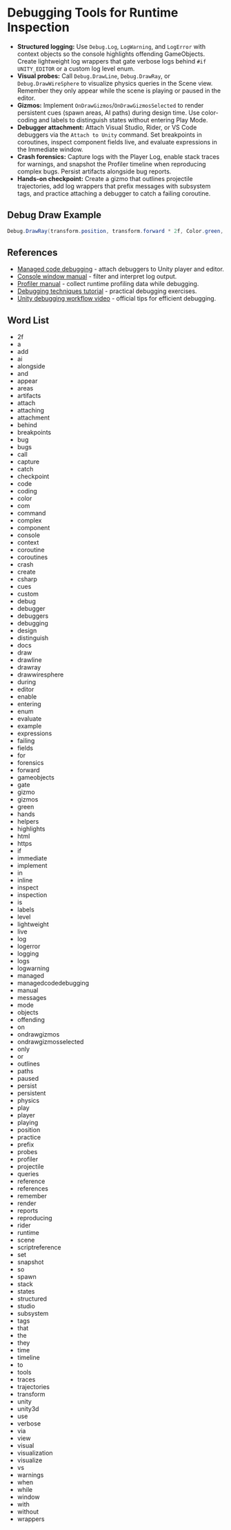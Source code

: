 # Debugging Tools for Runtime Inspection
- **Structured logging:** Use `Debug.Log`, `LogWarning`, and `LogError` with context objects so the console highlights offending GameObjects. Create lightweight log wrappers that gate verbose logs behind `#if UNITY_EDITOR` or a custom log level enum.
- **Visual probes:** Call `Debug.DrawLine`, `Debug.DrawRay`, or `Debug.DrawWireSphere` to visualize physics queries in the Scene view. Remember they only appear while the scene is playing or paused in the editor.
- **Gizmos:** Implement `OnDrawGizmos`/`OnDrawGizmosSelected` to render persistent cues (spawn areas, AI paths) during design time. Use color-coding and labels to distinguish states without entering Play Mode.
- **Debugger attachment:** Attach Visual Studio, Rider, or VS Code debuggers via the `Attach to Unity` command. Set breakpoints in coroutines, inspect component fields live, and evaluate expressions in the Immediate window.
- **Crash forensics:** Capture logs with the Player Log, enable stack traces for warnings, and snapshot the Profiler timeline when reproducing complex bugs. Persist artifacts alongside bug reports.
- **Hands-on checkpoint:** Create a gizmo that outlines projectile trajectories, add log wrappers that prefix messages with subsystem tags, and practice attaching a debugger to catch a failing coroutine.

## Debug Draw Example
```csharp
Debug.DrawRay(transform.position, transform.forward * 2f, Color.green, 2f);
```






## References
- [Managed code debugging](https://docs.unity3d.com/Manual/ManagedCodeDebugging.html) - attach debuggers to Unity player and editor.
- [Console window manual](https://docs.unity3d.com/Manual/Console.html) - filter and interpret log output.
- [Profiler manual](https://docs.unity3d.com/Manual/Profiler.html) - collect runtime profiling data while debugging.
- [Debugging techniques tutorial](https://learn.unity.com/tutorial/debugging-techniques) - practical debugging exercises.
- [Unity debugging workflow video](https://www.youtube.com/watch?v=qRCN2Fzu03Y) - official tips for efficient debugging.
## Word List
- 2f
- a
- add
- ai
- alongside
- and
- appear
- areas
- artifacts
- attach
- attaching
- attachment
- behind
- breakpoints
- bug
- bugs
- call
- capture
- catch
- checkpoint
- code
- coding
- color
- com
- command
- complex
- component
- console
- context
- coroutine
- coroutines
- crash
- create
- csharp
- cues
- custom
- debug
- debugger
- debuggers
- debugging
- design
- distinguish
- docs
- draw
- drawline
- drawray
- drawwiresphere
- during
- editor
- enable
- entering
- enum
- evaluate
- example
- expressions
- failing
- fields
- for
- forensics
- forward
- gameobjects
- gate
- gizmo
- gizmos
- green
- hands
- helpers
- highlights
- html
- https
- if
- immediate
- implement
- in
- inline
- inspect
- inspection
- is
- labels
- level
- lightweight
- live
- log
- logerror
- logging
- logs
- logwarning
- managed
- managedcodedebugging
- manual
- messages
- mode
- objects
- offending
- on
- ondrawgizmos
- ondrawgizmosselected
- only
- or
- outlines
- paths
- paused
- persist
- persistent
- physics
- play
- player
- playing
- position
- practice
- prefix
- probes
- profiler
- projectile
- queries
- reference
- references
- remember
- render
- reports
- reproducing
- rider
- runtime
- scene
- scriptreference
- set
- snapshot
- so
- spawn
- stack
- states
- structured
- studio
- subsystem
- tags
- that
- the
- they
- time
- timeline
- to
- tools
- traces
- trajectories
- transform
- unity
- unity3d
- use
- verbose
- via
- view
- visual
- visualization
- visualize
- vs
- warnings
- when
- while
- window
- with
- without
- wrappers
